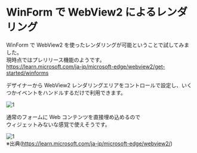 # WinForm で WebView2 によるレンダリング

WinForm で WebView2 を使ったレンダリングが可能ということで試してみました。  
現時点ではプレリリース機能のようです。  
https://learn.microsoft.com/ja-jp/microsoft-edge/webview2/get-started/winforms

デザイナーから WebView2 レンダリングエリアをコントロールで設定し、いくつかイベントをハンドルするだけで利用できます。

![1](https://user-images.githubusercontent.com/49807271/206033523-5e92b34c-b031-4406-9f6b-32055480014e.png)

通常のフォームに Web コンテンツを直接埋め込めるので  
ウィジェットみないな感覚で使えそうです。

![1](https://user-images.githubusercontent.com/49807271/206036126-09179162-d479-4e19-8d17-c16ef75fe503.png)  
※出典(https://learn.microsoft.com/ja-jp/microsoft-edge/webview2/)
